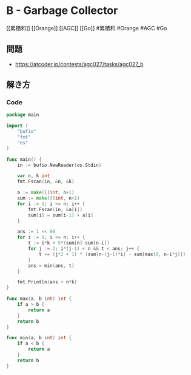 # B - Garbage Collector
[[累積和]] [[Orange]] [[AGC]] [[Go]]
#累積和 #Orange #AGC #Go 

## 問題
- https://atcoder.jp/contests/agc027/tasks/agc027_b

## 解き方
### Code
```go
package main

import (
	"bufio"
	"fmt"
	"os"
)

func main() {
	in := bufio.NewReader(os.Stdin)

	var n, k int
	fmt.Fscan(in, &n, &k)

	a := make([]int, n+1)
	sum := make([]int, n+1)
	for i := 1; i <= n; i++ {
		fmt.Fscan(in, &a[i])
		sum[i] = sum[i-1] + a[i]
	}

	ans := 1 << 60
	for i := 1; i <= n; i++ {
		t := i*k + 5*(sum[n]-sum[n-i])
		for j := 2; i*(j-1) < n && t < ans; j++ {
			t += (j*2 + 1) * (sum[n-(j-1)*i] - sum[max(0, n-i*j)])
		}
		ans = min(ans, t)
	}

	fmt.Println(ans + n*k)
}

func max(a, b int) int {
	if a > b {
		return a
	}
	return b
}

func min(a, b int) int {
	if a < b {
		return a
	}
	return b
}
```